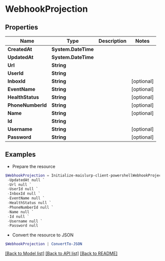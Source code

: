 # WebhookProjection
## Properties

Name | Type | Description | Notes
------------ | ------------- | ------------- | -------------
**CreatedAt** | **System.DateTime** |  | 
**UpdatedAt** | **System.DateTime** |  | 
**Url** | **String** |  | 
**UserId** | **String** |  | 
**InboxId** | **String** |  | [optional] 
**EventName** | **String** |  | [optional] 
**HealthStatus** | **String** |  | [optional] 
**PhoneNumberId** | **String** |  | [optional] 
**Name** | **String** |  | [optional] 
**Id** | **String** |  | 
**Username** | **String** |  | [optional] 
**Password** | **String** |  | [optional] 

## Examples

- Prepare the resource
```powershell
$WebhookProjection = Initialize-maislurp-client-powershellWebhookProjection  -CreatedAt null `
 -UpdatedAt null `
 -Url null `
 -UserId null `
 -InboxId null `
 -EventName null `
 -HealthStatus null `
 -PhoneNumberId null `
 -Name null `
 -Id null `
 -Username null `
 -Password null
```

- Convert the resource to JSON
```powershell
$WebhookProjection | ConvertTo-JSON
```

[[Back to Model list]](../README#documentation-for-models) [[Back to API list]](../README#documentation-for-api-endpoints) [[Back to README]](../README)

